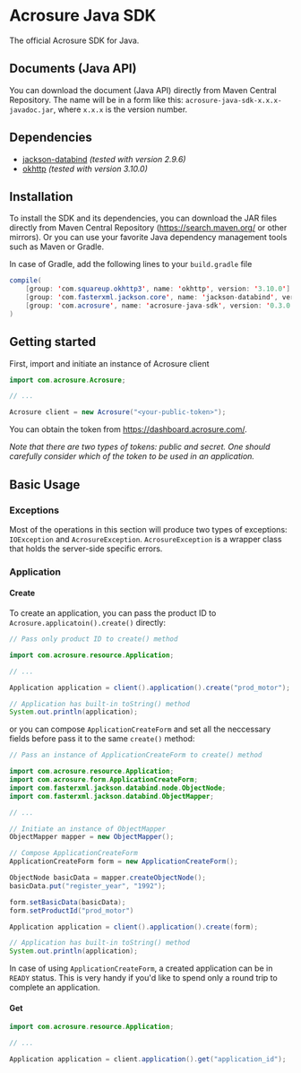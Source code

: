 # Acrosure Java SDK

The official Acrosure SDK for Java.

## Documents (Java API)

You can download the document (Java API) directly from Maven Central Repository. The name will be in a form like this: `acrosure-java-sdk-x.x.x-javadoc.jar`, where `x.x.x` is the version number.


## Dependencies

* [jackson-databind](https://mvnrepository.com/artifact/com.fasterxml.jackson.core/jackson-databind) _(tested with version 2.9.6)_
* [okhttp](https://mvnrepository.com/artifact/com.squareup.okhttp3/okhttp) _(tested with version 3.10.0)_

## Installation

To install the SDK and its dependencies, you can download the JAR files directly from Maven Central Repository (https://search.maven.org/ or other mirrors). Or you can use your favorite Java dependency management tools such as Maven or Gradle.

In case of Gradle, add the following lines to your `build.gradle` file

```Java
compile(
	[group: 'com.squareup.okhttp3', name: 'okhttp', version: '3.10.0'],
	[group: 'com.fasterxml.jackson.core', name: 'jackson-databind', version: '2.9.6'],
	[group: 'com.acrosure', name: 'acrosure-java-sdk', version: '0.3.0'],
)
```


## Getting started

First, import and initiate an instance of Acrosure client

```Java
import com.acrosure.Acrosure;

// ...

Acrosure client = new Acrosure("<your-public-token>");
```

You can obtain the token from https://dashboard.acrosure.com/.

_Note that there are two types of tokens: public and secret. One should carefully consider which of the token to be used in an application._

## Basic Usage

### Exceptions

Most of the operations in this section will produce two types of exceptions: `IOException` and `AcrosureException`. `AcrosureException` is a wrapper class that holds the server-side specific errors.

### Application

#### Create

To create an application, you can pass the product ID to `Acrosure.applicatoin().create()` directly:

```Java
// Pass only product ID to create() method

import com.acrosure.resource.Application;

// ...

Application application = client().application().create("prod_motor");

// Application has built-in toString() method
System.out.println(application);
```

or you can compose `ApplicationCreateForm` and set all the neccessary fields before pass it to the same `create()` method:

```Java
// Pass an instance of ApplicationCreateForm to create() method

import com.acrosure.resource.Application;
import com.acrosure.form.ApplicationCreateForm;
import com.fasterxml.jackson.databind.node.ObjectNode;
import com.fasterxml.jackson.databind.ObjectMapper;

// ...

// Initiate an instance of ObjectMapper
ObjectMapper mapper = new ObjectMapper();

// Compose ApplicationCreateForm
ApplicationCreateForm form = new ApplicationCreateForm();

ObjectNode basicData = mapper.createObjectNode();
basicData.put("register_year", "1992");

form.setBasicData(basicData);
form.setProductId("prod_motor")

Application application = client().application().create(form);

// Application has built-in toString() method
System.out.println(application);
```

In case of using `ApplicationCreateForm`, a created application can be in `READY` status. This is very handy if you'd like to spend only a round trip to complete an application.

#### Get

```Java
import com.acrosure.resource.Application;

// ...

Application application = client.application().get("application_id");

```